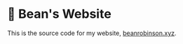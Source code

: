 # 💫 Bean's Website
This is the source code for my website, [beanrobinson.xyz](https://beanrobinson.xyz).
